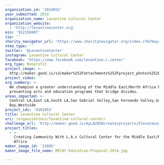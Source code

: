 ```yaml
---
organization_id: '2014052'
year_submitted: 2014
organization_name: Levantine Cultural Center
organization_website:
  - 'http://levantinecenter.org'
ein: '912156607'
zip: ''
charity_navigator_url: 'https://www.charitynavigator.org/index.cfm?bay=search.profile&ein=912156607'
ntee_type: ''
twitter: '@LevantineCenter'
instagram: Levantine Cultural Center
facebook: 'https://www.facebook.com/levantine.c.center'
org_type: Nonprofit
project_image: >-
  http://maker.good.is/s3/maker%252Fattachments%252Fproject_photos%252Fimages%252F22605%252Fdisplay%252FMECAY-Education-Proposal-2014.jpg=c570x385
project_video: ''
org_summary: >-
  We champion a greater understanding of the Middle East/North Africa by
  presenting arts and education programs that bridge divides.
areas_impacted: >-
  Central LA,East LA,South LA,San Gabriel Valley,San Fernando Valley,South
  Bay,Westside
project_ids: '4102053'
title: Levantine Cultural Center
uri: /organizations/levantine-cultural-center/
challenge_url: 'http://maker.good.is/myLA2050create/projects/ElevateLosAngeles.html'
project_titles:
  - >-
    Creating Community With L.A.s Cultural Center for the Middle East/North
    Africa
maker_image_id: '22605'
maker_image_file_name: MECAY-Education-Proposal-2014.jpg

---
```

